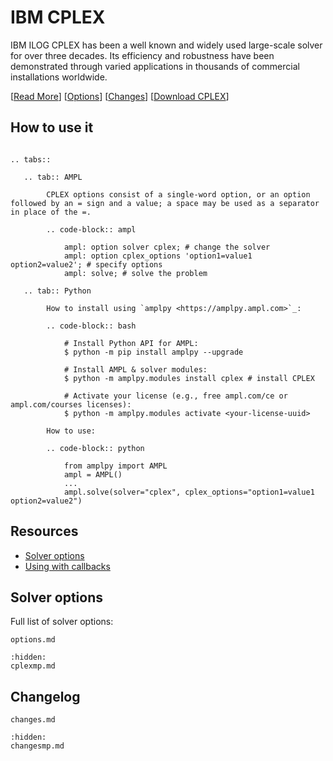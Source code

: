 # IBM CPLEX

IBM ILOG CPLEX has been a well known and widely used large-scale solver for over three decades. Its efficiency and robustness have been demonstrated through varied applications in thousands of commercial installations worldwide.

[[Read More](https://ampl.com/products/solvers/solvers-we-sell/cplex/)]
[[Options](#solver-options)]
[[Changes](changes.md)]
[[Download CPLEX](https://portal.ampl.com/user/ampl/download/cplex)]

## How to use it

```{eval-rst}

.. tabs::

   .. tab:: AMPL

        CPLEX options consist of a single-word option, or an option followed by an = sign and a value; a space may be used as a separator in place of the =.

        .. code-block:: ampl

            ampl: option solver cplex; # change the solver
            ampl: option cplex_options 'option1=value1 option2=value2'; # specify options
            ampl: solve; # solve the problem

   .. tab:: Python
   
        How to install using `amplpy <https://amplpy.ampl.com>`_:

        .. code-block:: bash

            # Install Python API for AMPL:
            $ python -m pip install amplpy --upgrade

            # Install AMPL & solver modules:
            $ python -m amplpy.modules install cplex # install CPLEX

            # Activate your license (e.g., free ampl.com/ce or ampl.com/courses licenses):
            $ python -m amplpy.modules activate <your-license-uuid>

        How to use:

        .. code-block:: python

            from amplpy import AMPL
            ampl = AMPL()
            ...
            ampl.solve(solver="cplex", cplex_options="option1=value1 option2=value2")
```

## Resources

* [Solver options](#solver-options)
* [Using with callbacks](https://ampls.ampl.com/)

## Solver options

Full list of solver options:
```{toctree}
options.md
```
```{toctree}
:hidden:
cplexmp.md
```

## Changelog

```{toctree}
changes.md
```
```{toctree}
:hidden:
changesmp.md
```